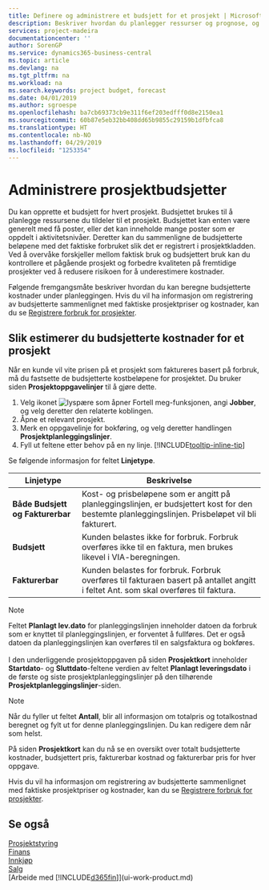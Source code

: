 ```yaml
---
title: Definere og administrere et budsjett for et prosjekt | Microsoft-dokumentasjon
description: Beskriver hvordan du planlegger ressurser og prognose, og styrer prosjektkostnader ved å definere et budsjett for hvert prosjekt.
services: project-madeira
documentationcenter: ''
author: SorenGP
ms.service: dynamics365-business-central
ms.topic: article
ms.devlang: na
ms.tgt_pltfrm: na
ms.workload: na
ms.search.keywords: project budget, forecast
ms.date: 04/01/2019
ms.author: sgroespe
ms.openlocfilehash: ba7cb69373cb9e311f6ef203edfff0d8e2150ea1
ms.sourcegitcommit: 60b87e5eb32bb408dd65b9855c29159b1dfbfca8
ms.translationtype: HT
ms.contentlocale: nb-NO
ms.lasthandoff: 04/29/2019
ms.locfileid: "1253354"
---
```

# <a name="manage-job-budgets"></a>Administrere prosjektbudsjetter
Du kan opprette et budsjett for hvert prosjekt. Budsjettet brukes til å planlegge ressursene du tildeler til et prosjekt. Budsjettet kan enten være generelt med få poster, eller det kan inneholde mange poster som er oppdelt i aktivitetsnivåer. Deretter kan du sammenligne de budsjetterte beløpene med det faktiske forbruket slik det er registrert i prosjektkladden. Ved å overvåke forskjeller mellom faktisk bruk og budsjettert bruk kan du kontrollere et pågående prosjekt og forbedre kvaliteten på fremtidige prosjekter ved å redusere risikoen for å underestimere kostnader.

Følgende fremgangsmåte beskriver hvordan du kan beregne budsjetterte kostnader under planleggingen. Hvis du vil ha informasjon om registrering av budsjetterte sammenlignet med faktiske prosjektpriser og kostnader, kan du se [Registrere forbruk for prosjekter](projects-how-record-job-usage.md).  

## <a name="JobBudgetCosts"></a> Slik estimerer du budsjetterte kostnader for et prosjekt
Når en kunde vil vite prisen på et prosjekt som faktureres basert på forbruk, må du fastsette de budsjetterte kostbeløpene for prosjektet. Du bruker siden **Prosjektoppgavelinjer** til å gjøre dette.

1. Velg ikonet ![lyspære som åpner Fortell meg-funksjonen](media/ui-search/search_small.png "Fortell hva du vil gjøre"), angi **Jobber**, og velg deretter den relaterte koblingen.  
2. Åpne et relevant prosjekt.
3. Merk en oppgavelinje for bokføring, og velg deretter handlingen **Prosjektplanleggingslinjer**.
4. Fyll ut feltene etter behov på en ny linje. [!INCLUDE[tooltip-inline-tip](includes/tooltip-inline-tip_md.md)]   

Se følgende informasjon for feltet **Linjetype**.  

| Linjetype | Beskrivelse |
| --- | --- |
| **Både Budsjett og Fakturerbar** |Kost- og prisbeløpene som er angitt på planleggingslinjen, er budsjettert kost for den bestemte planleggingslinjen. Prisbeløpet vil bli fakturert. |
| **Budsjett** |Kunden belastes ikke for forbruk. Forbruk overføres ikke til en faktura, men brukes likevel i VIA-beregningen. |
| **Fakturerbar** |Kunden belastes for forbruk. Forbruk overføres til fakturaen basert på antallet angitt i feltet Ant. som skal overføres til faktura. |

> [!NOTE]  
> Feltet **Planlagt lev.dato** for planleggingslinjen inneholder datoen da forbruk som er knyttet til planleggingslinjen, er forventet å fullføres. Det er også datoen da planleggingslinjen kan overføres til en salgsfaktura og bokføres. <br /><br /> I den underliggende prosjektoppgaven på siden **Prosjektkort** inneholder **Startdato**- og **Sluttdato**-feltene verdien av feltet **Planlagt leveringsdato** i de første og siste prosjektplanleggingslinjer på den tilhørende **Prosjektplanleggingslinjer**-siden.

> [!NOTE]  
>   Når du fyller ut feltet **Antall**, blir all informasjon om totalpris og totalkostnad beregnet og fylt ut for denne planleggingslinjen. Du kan redigere dem når som helst.

På siden **Prosjektkort** kan du nå se en oversikt over totalt budsjetterte kostnader, budsjettert pris, fakturerbar kostnad og fakturerbar pris for hver oppgave.

Hvis du vil ha informasjon om registrering av budsjetterte sammenlignet med faktiske prosjektpriser og kostnader, kan du se [Registrere forbruk for prosjekter](projects-how-record-job-usage.md).

## <a name="see-also"></a>Se også
[Prosjektstyring](projects-manage-projects.md)  
[Finans](finance.md)  
[Innkjøp](purchasing-manage-purchasing.md)         
[Salg](sales-manage-sales.md)      
[Arbeide med [!INCLUDE[d365fin](includes/d365fin_md.md)]](ui-work-product.md)  
